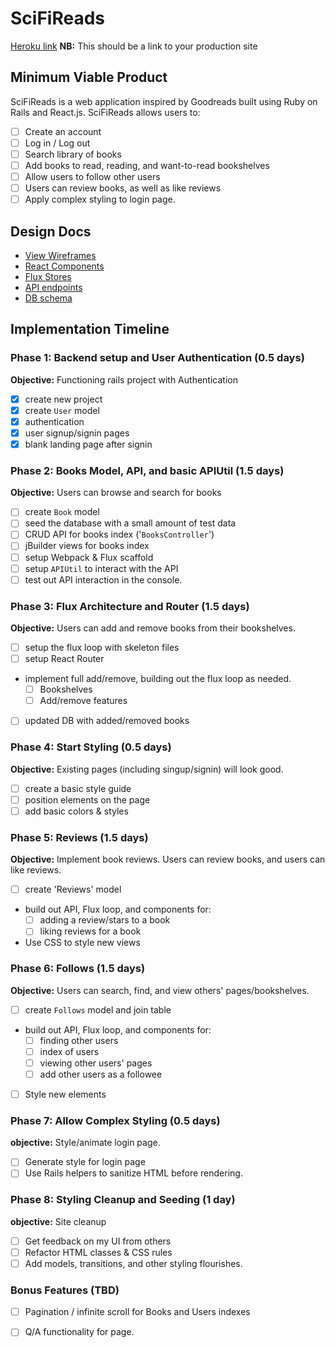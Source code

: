 # SciFiReads

[Heroku link][heroku] **NB:** This should be a link to your production site

[heroku]: http://www.herokuapp.com


## Minimum Viable Product

SciFiReads is a web application inspired by Goodreads built using Ruby on
Rails and React.js. SciFiReads allows users to:

- [ ] Create an account
- [ ] Log in / Log out
- [ ] Search library of books
- [ ] Add books to read, reading, and want-to-read bookshelves
- [ ] Allow users to follow other users
- [ ] Users can review books, as well as like reviews
- [ ] Apply complex styling to login page.

## Design Docs
* [View Wireframes][views]
* [React Components][components]
* [Flux Stores][stores]
* [API endpoints][api-endpoints]
* [DB schema][schema]

[views]: ./docs/views.md
[components]: ./docs/components.md
[stores]: ./docs/stores.md
[api-endpoints]: ./docs/api-endpoints.md
[schema]: ./docs/schema.md

## Implementation Timeline

### Phase 1: Backend setup and User Authentication (0.5 days)

**Objective:** Functioning rails project with Authentication

- [X] create new project
- [X] create `User` model
- [X] authentication
- [X] user signup/signin pages
- [X] blank landing page after signin

### Phase 2: Books Model, API, and basic APIUtil (1.5 days)

**Objective:** Users can browse and search for books

- [ ] create `Book` model
- [ ] seed the database with a small amount of test data
- [ ] CRUD API for books index ('`BooksController`')
- [ ] jBuilder views for books index
- [ ] setup Webpack & Flux scaffold
- [ ] setup `APIUtil` to interact with the API
- [ ] test out API interaction in the console.

### Phase 3: Flux Architecture and Router (1.5 days)

**Objective:** Users can add and remove books from their bookshelves.

- [ ] setup the flux loop with skeleton files
- [ ] setup React Router
- implement full add/remove, building out the flux loop as needed.
  - [ ] Bookshelves
  - [ ] Add/remove features
- [ ] updated DB with added/removed books

### Phase 4: Start Styling (0.5 days)

**Objective:** Existing pages (including singup/signin) will look good.

- [ ] create a basic style guide
- [ ] position elements on the page
- [ ] add basic colors & styles

### Phase 5: Reviews (1.5 days)

**Objective:** Implement book reviews. Users can review books, and users can like reviews.

- [ ] create 'Reviews' model
- build out API, Flux loop, and components for:
  - [ ] adding a review/stars to a book
  - [ ] liking reviews for a book
- Use CSS to style new views

### Phase 6: Follows (1.5 days)

**Objective:** Users can search, find, and view others' pages/bookshelves.

- [ ] create `Follows` model and join table
- build out API, Flux loop, and components for:
  - [ ] finding other users
  - [ ] index of users
  - [ ] viewing other users' pages
  - [ ] add other users as a followee
- [ ] Style new elements

### Phase 7: Allow Complex Styling (0.5 days)

**objective:** Style/animate login page.

- [ ] Generate style for login page
- [ ] Use Rails helpers to sanitize HTML before rendering.

### Phase 8: Styling Cleanup and Seeding (1 day)

**objective:** Site cleanup

- [ ] Get feedback on my UI from others
- [ ] Refactor HTML classes & CSS rules
- [ ] Add models, transitions, and other styling flourishes.

### Bonus Features (TBD)
- [ ] Pagination / infinite scroll for Books and Users indexes
- [ ] Q/A functionality for page.


[phase-one]: ./docs/phases/phase1.md
[phase-two]: ./docs/phases/phase2.md
[phase-three]: ./docs/phases/phase3.md
[phase-four]: ./docs/phases/phase4.md
[phase-five]: ./docs/phases/phase5.md
